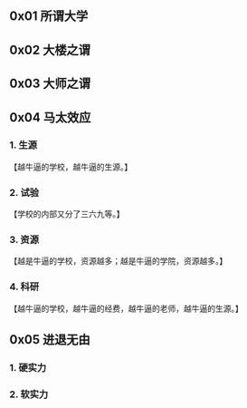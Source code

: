 ## 0x01 所谓大学

## 0x02 大楼之谓

## 0x03 大师之谓

## 0x04 马太效应

### 1. 生源

【越牛逼的学校，越牛逼的生源。】

### 2. 试验

【学校的内部又分了三六九等。】

### 3. 资源

【越是牛逼的学校，资源越多；越是牛逼的学院，资源越多。】

### 4. 科研

【越牛逼的学校，越牛逼的经费，越牛逼的老师，越牛逼的生源。】

## 0x05 进退无由

### 1. 硬实力

### 2. 软实力




